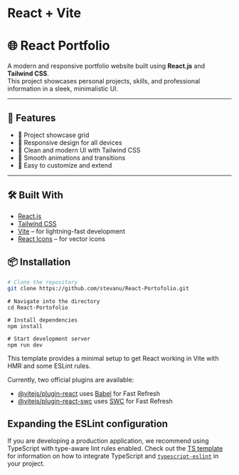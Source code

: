 # React + Vite

# 🌐 React Portfolio

A modern and responsive portfolio website built using **React.js** and **Tailwind CSS**.  
This project showcases personal projects, skills, and professional information in a sleek, minimalistic UI.


---

## 🚀 Features

- 💼 Project showcase grid
- 📱 Responsive design for all devices
- 🎨 Clean and modern UI with Tailwind CSS
- 🎯 Smooth animations and transitions
- 🧠 Easy to customize and extend

---

## 🛠️ Built With

- [React.js](https://reactjs.org/)
- [Tailwind CSS](https://tailwindcss.com/)
- [Vite](https://vitejs.dev/) – for lightning-fast development
- [React Icons](https://react-icons.github.io/react-icons/) – for vector icons

## 📦 Installation

```bash
# Clone the repository
git clone https://github.com/stevanu/React-Portofolio.git
```
```
# Navigate into the directory
cd React-Portofolio
```
```
# Install dependencies
npm install
```
```
# Start development server
npm run dev
```


This template provides a minimal setup to get React working in Vite with HMR and some ESLint rules.

Currently, two official plugins are available:

- [@vitejs/plugin-react](https://github.com/vitejs/vite-plugin-react/blob/main/packages/plugin-react) uses [Babel](https://babeljs.io/) for Fast Refresh
- [@vitejs/plugin-react-swc](https://github.com/vitejs/vite-plugin-react/blob/main/packages/plugin-react-swc) uses [SWC](https://swc.rs/) for Fast Refresh

## Expanding the ESLint configuration

If you are developing a production application, we recommend using TypeScript with type-aware lint rules enabled. Check out the [TS template](https://github.com/vitejs/vite/tree/main/packages/create-vite/template-react-ts) for information on how to integrate TypeScript and [`typescript-eslint`](https://typescript-eslint.io) in your project.
```
